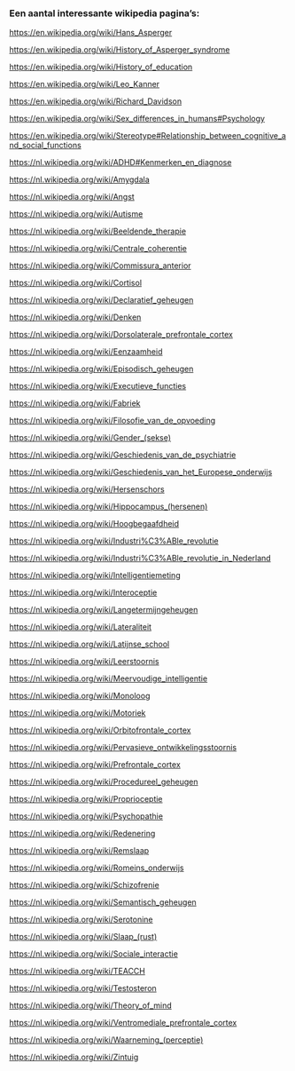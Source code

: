 ### <span id="calibre_link-59" class="calibre1"></span><span class="calibre1">Een aantal interessante wikipedia pagina’s:</span><span id="calibre_link-225" class="calibre1"></span>

<a href="https://en.wikipedia.org/wiki/Hans_Asperger" class="calibre3"><span class="s-internet_20_link"><span class="s-t20">https://en.wikipedia.org/wiki/Hans_Asperger</span></span></a>

<a href="https://en.wikipedia.org/wiki/History_of_Asperger_syndrome" class="calibre3"><span class="s-internet_20_link"><span class="s-t20">https://en.wikipedia.org/wiki/History_of_Asperger_syndrome</span></span></a>

<a href="https://en.wikipedia.org/wiki/History_of_education" class="calibre3"><span class="s-internet_20_link"><span class="s-t20">https://en.wikipedia.org/wiki/History_of_education</span></span></a>

<a href="https://en.wikipedia.org/wiki/Leo_Kanner" class="calibre3"><span class="s-internet_20_link"><span class="s-t20">https://en.wikipedia.org/wiki/Leo_Kanner</span></span></a>

<a href="https://en.wikipedia.org/wiki/Richard_Davidson" class="calibre3"><span class="s-internet_20_link"><span class="s-t20">https://en.wikipedia.org/wiki/Richard_Davidson</span></span></a>

<a href="https://en.wikipedia.org/wiki/Sex_differences_in_humans#Psychology" class="calibre3"><span class="s-internet_20_link"><span class="s-t20">https://en.wikipedia.org/wiki/Sex_differences_in_humans#Psychology</span></span></a>

<a href="https://en.wikipedia.org/wiki/Stereotype#Relationship_between_cognitive_and_social_functions" class="calibre3"><span class="s-internet_20_link"><span class="s-t20">https://en.wikipedia.org/wiki/Stereotype#Relationship_between_cognitive_and_social_functions</span></span></a>

<a href="https://nl.wikipedia.org/wiki/ADHD#Kenmerken_en_diagnose" class="calibre3"><span class="s-internet_20_link"><span class="s-t20">https://nl.wikipedia.org/wiki/ADHD#Kenmerken_en_diagnose</span></span></a>

<a href="https://nl.wikipedia.org/wiki/Amygdala" class="calibre3"><span class="s-internet_20_link"><span class="s-t20">https://nl.wikipedia.org/wiki/Amygdala</span></span></a>

<a href="https://nl.wikipedia.org/wiki/Angst" class="calibre3"><span class="s-internet_20_link"><span class="s-t20">https://nl.wikipedia.org/wiki/Angst</span></span></a>

<a href="https://nl.wikipedia.org/wiki/Autisme" class="calibre3"><span class="s-internet_20_link"><span class="s-t20">https://nl.wikipedia.org/wiki/Autisme</span></span></a>

<a href="https://nl.wikipedia.org/wiki/Beeldende_therapie" class="calibre3"><span class="s-internet_20_link"><span class="s-t20">https://nl.wikipedia.org/wiki/Beeldende_therapie</span></span></a>

<a href="https://nl.wikipedia.org/wiki/Centrale_coherentie" class="calibre3"><span class="s-internet_20_link"><span class="s-t20">https://nl.wikipedia.org/wiki/Centrale_coherentie</span></span></a>

<a href="https://nl.wikipedia.org/wiki/Commissura_anterior" class="calibre3"><span class="s-internet_20_link"><span class="s-t20">https://nl.wikipedia.org/wiki/Commissura_anterior</span></span></a>

<a href="https://nl.wikipedia.org/wiki/Cortisol" class="calibre3"><span class="s-internet_20_link"><span class="s-t20">https://nl.wikipedia.org/wiki/Cortisol</span></span></a>

<a href="https://nl.wikipedia.org/wiki/Declaratief_geheugen" class="calibre3"><span class="s-internet_20_link"><span class="s-t20">https://nl.wikipedia.org/wiki/Declaratief_geheugen</span></span></a>

<a href="https://nl.wikipedia.org/wiki/Denken" class="calibre3"><span class="s-internet_20_link"><span class="s-t20">https://nl.wikipedia.org/wiki/Denken</span></span></a>

<a href="https://nl.wikipedia.org/wiki/Dorsolaterale_prefrontale_cortex" class="calibre3"><span class="s-internet_20_link"><span class="s-t20">https://nl.wikipedia.org/wiki/Dorsolaterale_prefrontale_cortex</span></span></a>

<a href="https://nl.wikipedia.org/wiki/Eenzaamheid" class="calibre3"><span class="s-internet_20_link"><span class="s-t20">https://nl.wikipedia.org/wiki/Eenzaamheid</span></span></a>

<a href="https://nl.wikipedia.org/wiki/Episodisch_geheugen" class="calibre3"><span class="s-internet_20_link"><span class="s-t20">https://nl.wikipedia.org/wiki/Episodisch_geheugen</span></span></a>

<a href="https://nl.wikipedia.org/wiki/Executieve_functies" class="calibre3"><span class="s-internet_20_link"><span class="s-t20">https://nl.wikipedia.org/wiki/Executieve_functies</span></span></a>

<a href="https://nl.wikipedia.org/wiki/Fabriek" class="calibre3"><span class="s-internet_20_link"><span class="s-t20">https://nl.wikipedia.org/wiki/Fabriek</span></span></a>

<a href="https://nl.wikipedia.org/wiki/Filosofie_van_de_opvoeding" class="calibre3"><span class="s-internet_20_link"><span class="s-t20">https://nl.wikipedia.org/wiki/Filosofie_van_de_opvoeding</span></span></a>

<a href="https://nl.wikipedia.org/wiki/Gender_(sekse)" class="calibre3"><span class="s-internet_20_link"><span class="s-t20">https://nl.wikipedia.org/wiki/Gender_(sekse)</span></span></a>

<a href="https://nl.wikipedia.org/wiki/Geschiedenis_van_de_psychiatrie" class="calibre3"><span class="s-internet_20_link"><span class="s-t20">https://nl.wikipedia.org/wiki/Geschiedenis_van_de_psychiatrie</span></span></a>

<a href="https://nl.wikipedia.org/wiki/Geschiedenis_van_het_Europese_onderwijs" class="calibre3"><span class="s-internet_20_link"><span class="s-t20">https://nl.wikipedia.org/wiki/Geschiedenis_van_het_Europese_onderwijs</span></span></a>

<a href="https://nl.wikipedia.org/wiki/Hersenschors" class="calibre3"><span class="s-internet_20_link"><span class="s-t20">https://nl.wikipedia.org/wiki/Hersenschors</span></span></a>

<a href="https://nl.wikipedia.org/wiki/Hippocampus_(hersenen)" class="calibre3"><span class="s-internet_20_link"><span class="s-t20">https://nl.wikipedia.org/wiki/Hippocampus_(hersenen)</span></span></a>

<a href="https://nl.wikipedia.org/wiki/Hoogbegaafdheid" class="calibre3"><span class="s-internet_20_link"><span class="s-t20">https://nl.wikipedia.org/wiki/Hoogbegaafdheid</span></span></a>

<a href="https://nl.wikipedia.org/wiki/Industriële_revolutie" class="calibre3"><span class="s-internet_20_link"><span class="s-t20">https://nl.wikipedia.org/wiki/Industri%C3%ABle_revolutie</span></span></a>

<a href="https://nl.wikipedia.org/wiki/Industriële_revolutie_in_Nederland" class="calibre3"><span class="s-internet_20_link"><span class="s-t20">https://nl.wikipedia.org/wiki/Industri%C3%ABle_revolutie_in_Nederland</span></span></a>

<a href="https://nl.wikipedia.org/wiki/Intelligentiemeting" class="calibre3"><span class="s-internet_20_link"><span class="s-t20">https://nl.wikipedia.org/wiki/Intelligentiemeting</span></span></a>

<a href="https://nl.wikipedia.org/wiki/Interoceptie" class="calibre3"><span class="s-internet_20_link"><span class="s-t20">https://nl.wikipedia.org/wiki/Interoceptie</span></span></a>

<a href="https://nl.wikipedia.org/wiki/Langetermijngeheugen" class="calibre3"><span class="s-internet_20_link"><span class="s-t20">https://nl.wikipedia.org/wiki/Langetermijngeheugen</span></span></a>

<a href="https://nl.wikipedia.org/wiki/Lateraliteit" class="calibre3"><span class="s-internet_20_link"><span class="s-t20">https://nl.wikipedia.org/wiki/Lateraliteit</span></span></a>

<a href="https://nl.wikipedia.org/wiki/Latijnse_school" class="calibre3"><span class="s-internet_20_link"><span class="s-t20">https://nl.wikipedia.org/wiki/Latijnse_school</span></span></a>

<a href="https://nl.wikipedia.org/wiki/Leerstoornis" class="calibre3"><span class="s-internet_20_link"><span class="s-t20">https://nl.wikipedia.org/wiki/Leerstoornis</span></span></a>

<a href="https://nl.wikipedia.org/wiki/Meervoudige_intelligentie" class="calibre3"><span class="s-internet_20_link"><span class="s-t20">https://nl.wikipedia.org/wiki/Meervoudige_intelligentie</span></span></a>

<a href="https://nl.wikipedia.org/wiki/Monoloog" class="calibre3"><span class="s-internet_20_link"><span class="s-t20">https://nl.wikipedia.org/wiki/Monoloog</span></span></a>

<a href="https://nl.wikipedia.org/wiki/Motoriek" class="calibre3"><span class="s-internet_20_link"><span class="s-t20">https://nl.wikipedia.org/wiki/Motoriek</span></span></a>

<a href="https://nl.wikipedia.org/wiki/Orbitofrontale_cortex" class="calibre3"><span class="s-internet_20_link"><span class="s-t20">https://nl.wikipedia.org/wiki/Orbitofrontale_cortex</span></span></a>

<a href="https://nl.wikipedia.org/wiki/Pervasieve_ontwikkelingsstoornis" class="calibre3"><span class="s-internet_20_link"><span class="s-t20">https://nl.wikipedia.org/wiki/Pervasieve_ontwikkelingsstoornis</span></span></a>

<a href="https://nl.wikipedia.org/wiki/Prefrontale_cortex" class="calibre3"><span class="s-internet_20_link"><span class="s-t20">https://nl.wikipedia.org/wiki/Prefrontale_cortex</span></span></a>

<a href="https://nl.wikipedia.org/wiki/Procedureel_geheugen" class="calibre3"><span class="s-internet_20_link"><span class="s-t20">https://nl.wikipedia.org/wiki/Procedureel_geheugen</span></span></a>

<a href="https://nl.wikipedia.org/wiki/Proprioceptie" class="calibre3"><span class="s-internet_20_link"><span class="s-t20">https://nl.wikipedia.org/wiki/Proprioceptie</span></span></a>

<a href="https://nl.wikipedia.org/wiki/Psychopathie" class="calibre3"><span class="s-internet_20_link"><span class="s-t20">https://nl.wikipedia.org/wiki/Psychopathie</span></span></a>

<a href="https://nl.wikipedia.org/wiki/Redenering" class="calibre3"><span class="s-internet_20_link"><span class="s-t20">https://nl.wikipedia.org/wiki/Redenering</span></span></a>

<a href="https://nl.wikipedia.org/wiki/Remslaap" class="calibre3"><span class="s-internet_20_link"><span class="s-t20">https://nl.wikipedia.org/wiki/Remslaap</span></span></a>

<a href="https://nl.wikipedia.org/wiki/Romeins_onderwijs" class="calibre3"><span class="s-internet_20_link"><span class="s-t20">https://nl.wikipedia.org/wiki/Romeins_onderwijs</span></span></a>

<a href="https://nl.wikipedia.org/wiki/Schizofrenie" class="calibre3"><span class="s-internet_20_link"><span class="s-t20">https://nl.wikipedia.org/wiki/Schizofrenie</span></span></a>

<a href="https://nl.wikipedia.org/wiki/Semantisch_geheugen" class="calibre3"><span class="s-internet_20_link"><span class="s-t20">https://nl.wikipedia.org/wiki/Semantisch_geheugen</span></span></a>

<a href="https://nl.wikipedia.org/wiki/Serotonine" class="calibre3"><span class="s-internet_20_link"><span class="s-t20">https://nl.wikipedia.org/wiki/Serotonine</span></span></a>

<a href="https://nl.wikipedia.org/wiki/Slaap_(rust)" class="calibre3"><span class="s-internet_20_link"><span class="s-t20">https://nl.wikipedia.org/wiki/Slaap_(rust)</span></span></a>

<a href="https://nl.wikipedia.org/wiki/Sociale_interactie" class="calibre3"><span class="s-internet_20_link"><span class="s-t20">https://nl.wikipedia.org/wiki/Sociale_interactie</span></span></a>

<a href="https://nl.wikipedia.org/wiki/TEACCH" class="calibre3"><span class="s-internet_20_link"><span class="s-t20">https://nl.wikipedia.org/wiki/TEACCH</span></span></a>

<a href="https://nl.wikipedia.org/wiki/Testosteron" class="calibre3"><span class="s-internet_20_link"><span class="s-t20">https://nl.wikipedia.org/wiki/Testosteron</span></span></a>

<a href="https://nl.wikipedia.org/wiki/Theory_of_mind" class="calibre3"><span class="s-internet_20_link"><span class="s-t20">https://nl.wikipedia.org/wiki/Theory_of_mind</span></span></a>

<a href="https://nl.wikipedia.org/wiki/Ventromediale_prefrontale_cortex" class="calibre3"><span class="s-internet_20_link"><span class="s-t20">https://nl.wikipedia.org/wiki/Ventromediale_prefrontale_cortex</span></span></a>

<a href="https://nl.wikipedia.org/wiki/Waarneming_(perceptie)" class="calibre3"><span class="s-internet_20_link"><span class="s-t20">https://nl.wikipedia.org/wiki/Waarneming_(perceptie)</span></span></a>

<a href="https://nl.wikipedia.org/wiki/Zintuig" class="calibre3"><span class="s-internet_20_link"><span class="s-t20">https://nl.wikipedia.org/wiki/Zintuig</span></span></a>


